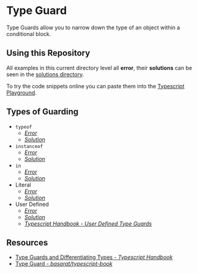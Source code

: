 # Type Guard

Type Guards allow you to narrow down the type of an object within a conditional block.

## Using this Repository

All examples in this current directory level all **error**, their **solutions** can be seen in the [solutions directory](./src/type-guard/solutions).

To try the code snippets online you can paste them into the [Typescript Playground](https://www.typescriptlang.org/play).

## Types of Guarding

- `typeof`
  - [_Error_](./typeof.ts)
  - [_Solution_](./solutions/typeof.ts)
- `instanceof`
  - [_Error_](./instanceof.ts)
  - [_Solution_](./solutions/instanceof.ts)
- `in`
  - [_Error_](./in.ts)
  - [_Solution_](./solutions/in.ts)
- Literal
  - [_Error_](./literal.ts)
  - [_Solution_](./solutions/literal.ts)
- User Defined
  - [_Error_](./user-defined.ts)
  - [_Solution_](./solutions/user-defined.ts)
  - [_Typescript Handbook - User Defined Type Guards_](https://www.typescriptlang.org/docs/handbook/advanced-types.html#user-defined-type-guards)

## Resources

- [Type Guards and Differentiating Types - _Typescript Handbook_](https://www.typescriptlang.org/docs/handbook/advanced-types.html#type-guards-and-differentiating-types)
- [Type Guard - _basarat/typescript-book_](https://basarat.gitbooks.io/typescript/docs/types/typeGuard.html)
